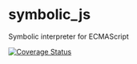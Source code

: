 # symbolic_js
Symbolic interpreter for ECMAScript

[![Coverage Status](https://coveralls.io/repos/github/smba/symbolic_js/badge.svg?branch=master)](https://coveralls.io/github/smba/symbolic_js?branch=master)
